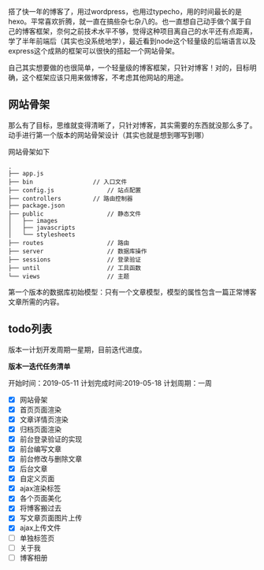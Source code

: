 
搭了快一年的博客了，用过wordpress，也用过typecho，用的时间最长的是hexo。平常喜欢折腾，就一直在搞些杂七杂八的。也一直想自己动手做个属于自己的博客框架，奈何之前技术水平不够，觉得这种项目离自己的水平还有点距离，学了半年前端后（其实也没系统地学），最近看到node这个轻量级的后端语言以及express这个成熟的框架可以很快的搭起一个网站骨架。

自己其实想要做的也很简单，一个轻量级的博客框架，只针对博客！对的，目标明确，这个框架应该只用来做博客，不考虑其他网站的用途。

## 网站骨架

那么有了目标，思维就变得清晰了，只针对博客，其实需要的东西就没那么多了。动手进行第一个版本的网站骨架设计（其实也就是想到哪写到哪）

网站骨架如下

```
.
├── app.js
├── bin					// 入口文件
├── config.js				// 站点配置
├── controllers			// 路由控制器
├── package.json
├── public					// 静态文件
│   ├── images
│   ├── javascripts
│   └── stylesheets
├── routes					// 路由
├── server					// 数据库操作
├── sessions				// 登录验证
├── until					// 工具函数
└── views					// 主题
```
第一个版本的数据库初始模型：只有一个文章模型，模型的属性包含一篇正常博客文章所需的内容。


## todo列表

版本一计划开发周期一星期，目前迭代进度。

**版本一迭代任务清单**

开始时间：2019-05-11
计划完成时间:2019-05-18
计划周期：一周

- [X] 网站骨架
- [X] 首页页面渲染
- [X] 文章详情页渲染
- [X] 归档页面渲染
- [X] 前台登录验证的实现
- [X] 前台编写文章
- [X] 前台修改与删除文章
- [X] 后台文章
- [X] 自定义页面
- [X] ajax渲染标签
- [X] 各个页面美化
- [X] 将博客搬过去
- [X] 写文章页面图片上传
- [X] ajax上传文件
- [ ] 单独标签页
- [ ] 关于我
- [ ] 博客相册